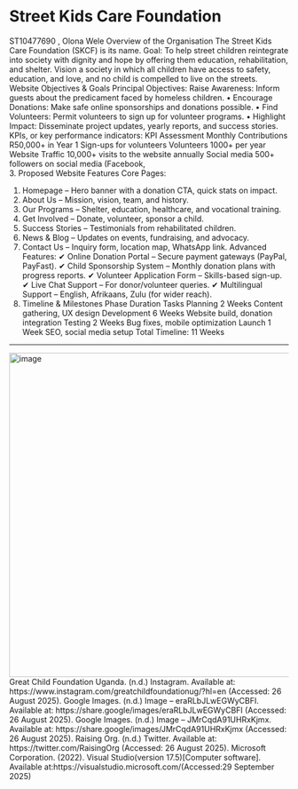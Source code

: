 # Street Kids Care Foundation
ST10477690 , Olona Wele
Overview of the Organisation
The Street Kids Care Foundation (SKCF) is its name.
Goal:
To help street children reintegrate into society with dignity and hope by offering them education, rehabilitation, and shelter.
Vision
a society in which all children have access to safety, education, and love, and no child is compelled to live on the streets.
Website Objectives & Goals
Principal Objectives:
Raise Awareness: Inform guests about the predicament faced by homeless children.
•	Encourage Donations: Make safe online sponsorships and donations possible.
•	Find Volunteers: Permit volunteers to sign up for volunteer programs.
•	Highlight Impact: Disseminate project updates, yearly reports, and success stories.
KPIs, or key performance indicators:
KPI Assessment
Monthly Contributions 			R50,000+ in Year 1 
Sign-ups for volunteers			Volunteers 1000+ per year
Website Traffic				10,000+ visits to the website annually
Social media 		500+ followers on social media (Facebook,        
3. Proposed Website Features
Core Pages:
1.	Homepage – Hero banner with a donation CTA, quick stats on impact.
2.	About Us – Mission, vision, team, and history.
3.	Our Programs – Shelter, education, healthcare, and vocational training.
4.	Get Involved – Donate, volunteer, sponsor a child.
5.	Success Stories – Testimonials from rehabilitated children.
6.	News & Blog – Updates on events, fundraising, and advocacy.
7.	Contact Us – Inquiry form, location map, WhatsApp link.
Advanced Features:
✔ Online Donation Portal – Secure payment gateways (PayPal, PayFast).
✔ Child Sponsorship System – Monthly donation plans with progress reports.
✔ Volunteer Application Form – Skills-based sign-up.
✔ Live Chat Support – For donor/volunteer queries.
✔ Multilingual Support – English, Afrikaans, Zulu (for wider reach).
6. Timeline & Milestones
Phase	Duration	Tasks
Planning	2 Weeks	Content gathering, UX design
Development	6 Weeks	Website build, donation integration
Testing	2 Weeks	Bug fixes, mobile optimization
Launch	1 Week	SEO, social media setup
Total Timeline: 11 Weeks
________________________________________
<img width="1039" height="584" alt="image" src="https://github.com/user-attachments/assets/c1e3e27c-f593-4963-8087-766dc9f36b47" />
Great Child Foundation Uganda. (n.d.) Instagram. Available at: https://www.instagram.com/greatchildfoundationug/?hl=en (Accessed: 26 August 2025).
Google Images. (n.d.) Image – eraRLbJLwEGWyCBFI. Available at: https://share.google/images/eraRLbJLwEGWyCBFI (Accessed: 26 August 2025).
Google Images. (n.d.) Image – JMrCqdA91UHRxKjmx. Available at: https://share.google/images/JMrCqdA91UHRxKjmx (Accessed: 26 August 2025).
Raising Org. (n.d.) Twitter. Available at: https://twitter.com/RaisingOrg (Accessed: 26 August 2025).
Microsoft Corporation. (2022). Visual Studio(version 17.5)[Computer software]. Available at:https://visualstudio.microsoft.com/(Accessed:29 September 2025)



